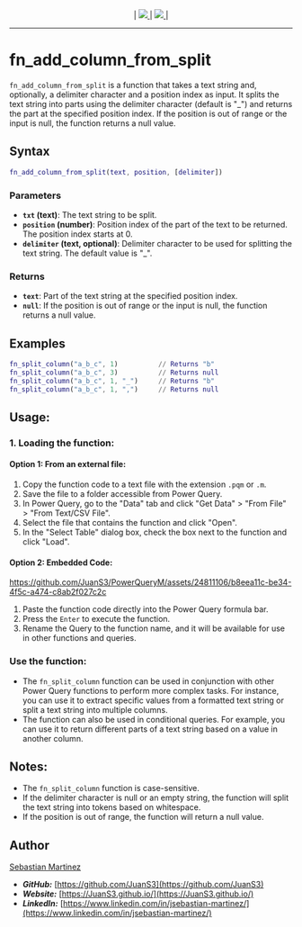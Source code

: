 <div align="center">
    |
    <a href="README_ES.md">
        <img src="https://img.shields.io/badge/DOCUMENTACIÓN-ESPAÑOL-orange"/>
    </a>
    |
    <a href="fn_add_column_from_split.pqm">
        <img src="https://img.shields.io/badge/SOURCE CODE-POWER QUERY M-blue"/>
    </a>
    |
</div>

<hr>

# fn_add_column_from_split

`fn_add_column_from_split` is a function that takes a text string and, optionally, a delimiter character and a position index as input. It splits the text string into parts using the delimiter character (default is "_") and returns the part at the specified position index. If the position is out of range or the input is null, the function returns a null value.

## Syntax

```m
fn_add_column_from_split(text, position, [delimiter])
```

### Parameters

- **`txt` (text)**: The text string to be split.
- **`position` (number)**: Position index of the part of the text to be returned. The position index starts at 0.
- **`delimiter` (text, optional)**: Delimiter character to be used for splitting the text string. The default value is "_".

### Returns

- **`text`**: Part of the text string at the specified position index.
- **`null`**: If the position is out of range or the input is null, the function returns a null value.

## Examples
```m
fn_split_column("a_b_c", 1)          // Returns "b"
fn_split_column("a_b_c", 3)          // Returns null
fn_split_column("a_b_c", 1, "_")     // Returns "b"
fn_split_column("a_b_c", 1, ",")     // Returns null
```

## Usage:

### 1. Loading the function:

#### Option 1: From an external file:

1. Copy the function code to a text file with the extension `.pqm` or `.m`.
2. Save the file to a folder accessible from Power Query.
3. In Power Query, go to the "Data" tab and click "Get Data" > "From File" > "From Text/CSV File".
4. Select the file that contains the function and click "Open".
5. In the "Select Table" dialog box, check the box next to the function and click "Load".

#### Option 2: Embedded Code:

https://github.com/JuanS3/PowerQueryM/assets/24811106/b8eea11c-be34-4f5c-a474-c8ab2f027c2c

1. Paste the function code directly into the Power Query formula bar.
2. Press the `Enter` to execute the function.
3. Rename the Query to the function name, and it will be available for use in other functions and queries.

### Use the function:

- The `fn_split_column` function can be used in conjunction with other Power Query functions to perform more complex tasks. For instance, you can use it to extract specific values from a formatted text string or split a text string into multiple columns.
- The function can also be used in conditional queries. For example, you can use it to return different parts of a text string based on a value in another column.

## Notes:

- The `fn_split_column` function is case-sensitive.
- If the delimiter character is null or an empty string, the function will split the text string into tokens based on whitespace.
- If the position is out of range, the function will return a null value.

## Author
[Sebastian Martinez](https://JuanS3.github.io/)

  - ***GitHub:*** [https://github.com/JuanS3](https://github.com/JuanS3)
  - ***Website:*** [https://JuanS3.github.io/](https://JuanS3.github.io/)
  - ***LinkedIn:*** [https://www.linkedin.com/in/jsebastian-martinez/](https://www.linkedin.com/in/jsebastian-martinez/)


